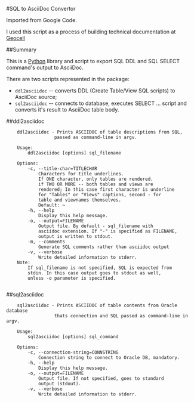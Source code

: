 #SQL to AsciiDoc Convertor

Imported from Google Code.

I used this script as a process of building technical documentation at [Geocell](http://geocell.ge)

##Summary

This is a [Python](http://www.python.org) library and script to export SQL DDL and SQL SELECT command's
output to AsciiDoc.

There are two scripts represented in the package:

 * `ddl2asciidoc` -- converts DDL (Create Table/View SQL scripts) to AsciiDoc source;
 * `sql2asciidoc` -- connects to database, executes SELECT ... script and converts it's result to AsciiDoc table body.


##ddl2asciidoc

```
    ddl2asciidoc - Prints ASCIIDOC of table descriptions from SQL,
                  passed as command-line in argv.

    Usage:
        ddl2asciidoc [options] sql_filename
        
    Options:
        -c, --title-char=TITLECHAR
            Characters for title underlines.
            If ONE character, only tables are rendered.
            if TWO OR MORE -- both tables and views are
            rendered; In this case first character is underline
            for "Tables" or "Views" captions, second - for
            table and viewnames themselves.
            Default: ~
        -h, --help
            Display this help message.
        -o, --output=FILENAME
            Output file. By default - sql_filename with
            asciidoc extension. If "-" is specified as FILENAME,
            output is written to stdout.
        -m, --comments
            Generate SQL comments rather than asciidoc output
        -v, --verbose
            Write detailed information to stderr.
    Note:
        If sql_filename is not specified, SQL is expected from
        stdin. In this case output goes to stdout as well,
        unless -o parameter is specified.
    
```

##sql2asciidoc

```
    sql2asciidoc - Prints ASCIIDOC of table contents from Oracle database
                  thats connection and SQL passed as command-line in argv.

    Usage:
        sql2asciidoc [options] sql_command
        
    Options:
        -c, --connection-string=CONNSTRING
            Connection string to connect to Oracle DB, mandatory.
        -h, --help
            Display this help message.
        -o, --output=FILENAME
            Output file. If not specified, goes to standard
            output (stdout).
        -v, --verbose
            Write detailed information to stderr.
    
```
